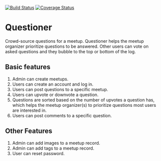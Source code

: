 [![Build Status](https://travis-ci.org/a-braham/Questioner.svg?branch=develop)](https://travis-ci.org/a-braham/Questioner) [![Coverage Status](https://coveralls.io/repos/github/a-braham/Questioner/badge.svg?branch=master)](https://coveralls.io/github/a-braham/Questioner?branch=master)

# Questioner
Crowd-source questions for a meetup. Questioner helps the meetup organizer prioritize questions to be answered. Other users can vote on asked questions and they bubble to the top or bottom of the log.

## Basic features
1. Admin can create meetups. 
2. Users can create an account and log in. 
3. Users can post questions to a specific meetup. 
4. Users can upvote or downvote a question. 
5. Questions are sorted based on the number of upvotes a question has, which helps the meetup organizer(s) to prioritize questions most users are interested in. 
6. Users can post comments to a specific question. 

## Other Features 
1. Admin can add images to a meetup record. 
2. Admin can add tags to a meetup record. 
3. User can reset password.
